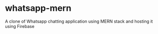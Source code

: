 # whatsapp-mern

A clone of Whatsapp chatting application using MERN stack and hosting it using Firebase
